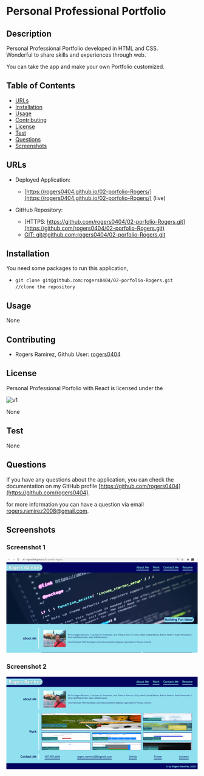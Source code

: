 # Personal Professional Portfolio

## Description 

Personal Professional Portfolio developed in HTML and CSS. Wonderful to share skills and experiences through web.

You can take the app and make your own Portfolio customized. 


## Table of Contents

* [URLs](#urls)
* [Installation](#installation)
* [Usage](#usage)
* [Contributing](#Contributing)
* [License](#license)
* [Test](#Test)
* [Questions](#questions)
* [Screenshots](#screenshots)


## URLs

* Deployed Application: 
    - [https://rogers0404.github.io/02-porfolio-Rogers/](https://rogers0404.github.io/02-porfolio-Rogers/) (live)

* GitHub Repository:
    - [HTTPS: https://github.com/rogers0404/02-porfolio-Rogers.git](https://github.com/rogers0404/02-porfolio-Rogers.git)
    - [GIT: git@github.com:rogers0404/02-porfolio-Rogers.git](git@github.com:rogers0404/02-porfolio-Rogers.git)


## Installation

You need some packages to run this application, 

- `git clone git@github.com:rogers0404/02-porfolio-Rogers.git        //clone the repository`


## Usage 
None

## Contributing

* Rogers Ramirez, Github User: [rogers0404](http://github.com/rogers0404)


## License

Personal Professional Porfolio with React is licensed under the

![v1](https://img.shields.io/static/v1?label=License&message=None&color=inactive&&style=plastic)

None

## Test

None

## Questions

If you have any questions about the application, you can check the documentation on my GitHub profile [https://github.com/rogers0404](https://github.com/rogers0404).

for more information you can have a question via email [rogers.ramirez2008@gmail.com](rogers.ramirez2008@gmail.com).


## Screenshots

### Screenshot 1

![](./assets/images/portfolio1.PNG)

### Screenshot 2

![](./assets/images/portfolio2.PNG)